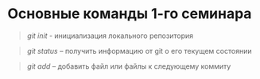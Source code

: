# Основные команды 1-го семинара

 > *git init* - инициализация локального репозитория
 
 > *git status* – получить информацию от git о его текущем состоянии
 
 > *git add* – добавить файл или файлы к следующему коммиту
